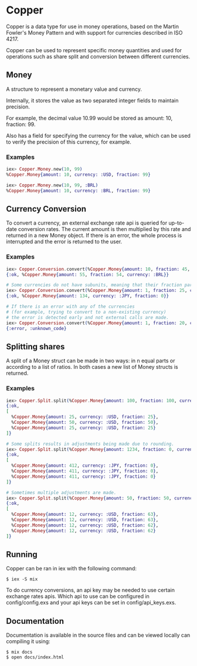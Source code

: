 # Copper
Copper is a data type for use in money operations, based on the Martin Fowler's Money Pattern and with support for currencies described in ISO 4217.

Copper can be used to represent specific money quantities and used for operations such as share split and conversion between different currencies.

## Money
A structure to represent a monetary value and currency.

Internally, it stores the value as two separated integer fields to maintain precision.

For example, the decimal value 10.99 would be stored as amount: 10, fraction: 99.

Also has a field for specifying the currency for the value, which can be used to verify the precision of this currency, for example.

### Examples
``` Elixir
iex> Copper.Money.new(10, 99)
%Copper.Money{amount: 10, currency: :USD, fraction: 99}

iex> Copper.Money.new(10, 99, :BRL)
%Copper.Money{amount: 10, currency: :BRL, fraction: 99}
```

## Currency Conversion
To convert a currency, an external exchange rate api is queried for up-to-date conversion rates. The current amount is then multiplied by this rate and returned in a new Money object. If there is an error, the whole process is interrupted and the error is returned to the user.

### Examples
``` Elixir
iex> Copper.Conversion.convert(%Copper.Money{amount: 10, fraction: 45, currency: :USD}, :BRL)
{:ok, %Copper.Money{amount: 55, fraction: 54, currency: :BRL}}

# Some currencies do not have subunits, meaning that their fraction part is always zero.
iex> Copper.Conversion.convert(%Copper.Money{amount: 1, fraction: 25, currency: :USD}, :JPY)
{:ok, %Copper.Money{amount: 134, currency: :JPY, fraction: 0}}

# If there is an error with any of the currencies 
# (for example, trying to convert to a non-existing currency)
# the error is detected early and not external calls are made.
iex> Copper.Conversion.convert(%Copper.Money{amount: 1, fraction: 20, currency: :AAA}, :JPY)
{:error, :unknown_code}
```

## Splitting shares
A split of a Money struct can be made in two ways: in n equal parts or according to a list of ratios. In both cases a new list of Money structs is returned.

### Examples
``` Elixir
iex> Copper.Split.split(%Copper.Money{amount: 100, fraction: 100, currency: :USD}, [1, 2, 1])
{:ok,
[
  %Copper.Money{amount: 25, currency: :USD, fraction: 25},
  %Copper.Money{amount: 50, currency: :USD, fraction: 50},
  %Copper.Money{amount: 25, currency: :USD, fraction: 25}
]}

# Some splits results in adjustments being made due to rounding.
iex> Copper.Split.split(%Copper.Money{amount: 1234, fraction: 0, currency: :JPY}, 3)
{:ok,
[
  %Copper.Money{amount: 412, currency: :JPY, fraction: 0},
  %Copper.Money{amount: 411, currency: :JPY, fraction: 0},
  %Copper.Money{amount: 411, currency: :JPY, fraction: 0}
]}

# Sometimes multiple adjustments are made.
iex> Copper.Split.split(%Copper.Money{amount: 50, fraction: 50, currency: :USD}, [1, 1, 1, 1])
{:ok,
[
  %Copper.Money{amount: 12, currency: :USD, fraction: 63},
  %Copper.Money{amount: 12, currency: :USD, fraction: 63},
  %Copper.Money{amount: 12, currency: :USD, fraction: 62},
  %Copper.Money{amount: 12, currency: :USD, fraction: 62}
]}
```

## Running
Copper can be ran in iex with the following command:
``` 
$ iex -S mix 
```

To do currency conversions, an api key may be needed to use certain exchange rates apis. Which api to use can be configured in config/config.exs and your api keys can be set in config/api_keys.exs.

## Documentation
Documentation is available in the source files and can be viewed locally can compiling it using:
``` 
$ mix docs
$ open docs/index.html
```